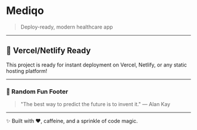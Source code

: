 # Mediqo

> Deploy-ready, modern healthcare app

---

## 🚦 Vercel/Netlify Ready

This project is ready for instant deployment on Vercel, Netlify, or any static hosting platform!

---

### 🎲 Random Fun Footer

> "The best way to predict the future is to invent it." — Alan Kay

---

✨ Built with ❤️, caffeine, and a sprinkle of code magic.
